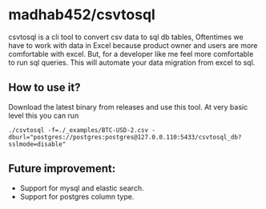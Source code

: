 # madhab452/csvtosql

csvtosql is a cli tool to convert csv data to sql db tables,
Oftentimes we have to work with data in Excel because product owner and users are more comfortable with excel. But, for a developer like me feel more comfortable to run sql queries. This will automate your data migration from excel to sql.

## How to use it?
Download the latest binary from releases and use this tool.
At very basic level this you can run 

```./csvtosql -f=./_examples/BTC-USD-2.csv -dburl="postgres://postgres:postgres@127.0.0.110:5433/csvtosql_db?sslmode=disable"```

## Future improvement:
- Support for mysql and elastic search.
- Support for postgres column type.
